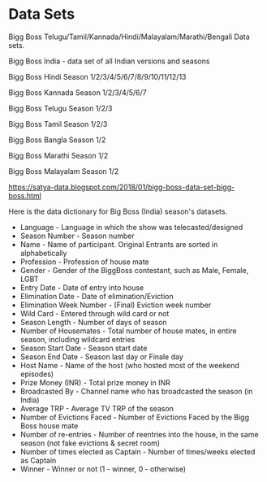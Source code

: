 # Data Sets
Bigg Boss Telugu/Tamil/Kannada/Hindi/Malayalam/Marathi/Bengali Data sets.

Bigg Boss India - data set of all Indian versions and seasons


Bigg Boss Hindi Season 1/2/3/4/5/6/7/8/9/10/11/12/13

Bigg Boss Kannada Season 1/2/3/4/5/6/7

Bigg Boss Telugu Season 1/2/3

Bigg Boss Tamil Season 1/2/3

Bigg Boss Bangla Season 1/2

Bigg Boss Marathi Season 1/2

Bigg Boss Malayalam Season 1/2

https://satya-data.blogspot.com/2018/01/bigg-boss-data-set-bigg-boss.html

Here is the data dictionary for Big Boss (India) season's datasets.


- Language - Language in which the show was telecasted/designed
- Season Number - Season number
- Name - Name of participant. Original Entrants are sorted in alphabetically
- Profession - Profession of house mate
- Gender - Gender of the BiggBoss contestant, such as Male, Female, LGBT
- Entry Date - Date of entry into house
- Elimination Date - Date of elimination/Eviction
- Elimination Week Number - (Final) Eviction week number
- Wild Card - Entered through wild card or not
- Season Length - Number of days of season
- Number of Housemates - Total number of house mates, in entire season, including wildcard entries
- Season Start Date - Season start date
- Season End Date - Season last day or Finale day
- Host Name - Name of the host (who hosted most of the weekend episodes)
- Prize Money (INR) - Total prize money in INR
- Broadcasted By - Channel name who has broadcasted the season (in India)
- Average TRP - Average TV TRP of the season
- Number of Evictions Faced - Number of Evictions Faced by the Bigg Boss house mate
- Number of re-entries - Number of reentries into the house, in the same season (not fake evictions & secret room)
- Number of times elected as Captain - Number of times/weeks elected as Captain
- Winner - Winner or not (1 - winner, 0 - otherwise)

